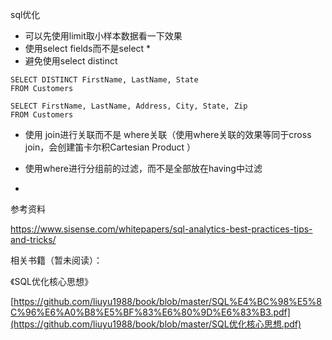 sql优化

- 可以先使用limit取小样本数据看一下效果
- 使用select fields而不是select *
- 避免使用select distinct

```
SELECT DISTINCT FirstName, LastName, State
FROM Customers
```

```
SELECT FirstName, LastName, Address, City, State, Zip
FROM Customers
```



- 使用 join进行关联而不是 where关联（使用where关联的效果等同于cross join，会创建笛卡尔积Cartesian Product ）

- 使用where进行分组前的过滤，而不是全部放在having中过滤

- 

  

参考资料

https://www.sisense.com/whitepapers/sql-analytics-best-practices-tips-and-tricks/





相关书籍（暂未阅读）：

《SQL优化核心思想》

[https://github.com/liuyu1988/book/blob/master/SQL%E4%BC%98%E5%8C%96%E6%A0%B8%E5%BF%83%E6%80%9D%E6%83%B3.pdf](https://github.com/liuyu1988/book/blob/master/SQL优化核心思想.pdf)